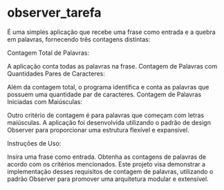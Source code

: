 # observer_tarefa
É uma simples aplicação que recebe uma frase como entrada e a quebra em palavras, fornecendo três contagens distintas:

Contagem Total de Palavras:

A aplicação conta todas as palavras na frase.
Contagem de Palavras com Quantidades Pares de Caracteres:

Além da contagem total, o programa identifica e conta as palavras que possuem uma quantidade par de caracteres.
Contagem de Palavras Iniciadas com Maiúsculas:

Outro critério de contagem é para palavras que começam com letras maiúsculas.
A aplicação foi desenvolvida utilizando o padrão de design Observer para proporcionar uma estrutura flexível e expansível.

Instruções de Uso:

Insira uma frase como entrada.
Obtenha as contagens de palavras de acordo com os critérios mencionados.
Este projeto visa demonstrar a implementação desses requisitos de contagem de palavras, utilizando o padrão Observer para promover uma arquitetura modular e extensível.
